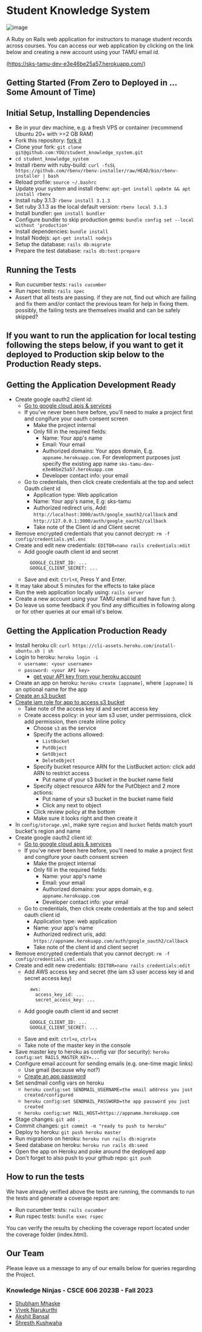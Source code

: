 # Student Knowledge System
![image](https://github.com/Knowledge-Ninjas/student_knowledge_system/assets/143157800/2dd6f3bf-c9d9-4b38-b50e-8769b464c694)

A Ruby on Rails web application for instructors to manage student records across courses. You can access our web application by clicking on the link below and creating a new account using your TAMU email id.

(https://sks-tamu-dev-e3e46be25a57.herokuapp.com/)

## Getting Started (From Zero to Deployed in ... Some Amount of Time)

## Initial Setup, Installing Dependencies

* Be in your dev machine, e.g. a fresh VPS or container (recommend Ubuntu 20+ with >=2 GB RAM)
* Fork this repository: [fork it](https://github.com/philipritchey/student_knowledge_system/fork)
* Clone your fork: `git clone git@github.com:YOU/student_knowledge_system.git`
* `cd student_knowledge_system`
* Install rbenv with ruby-build: `curl -fsSL https://github.com/rbenv/rbenv-installer/raw/HEAD/bin/rbenv-installer | bash`
* Reload profile: `source ~/.bashrc`
* Update your system and install rbenv: `apt-get install update && apt install rbenv`
* Install ruby 3.1.3: `rbenv install 3.1.3`
* Set ruby 3.1.3 as the local default version: `rbenv local 3.1.3`
* Install bundler: `gem install bundler`
* Configure bundler to skip production gems: `bundle config set --local without 'production'`
* Install dependencies: `bundle install`
* Install Nodejs: `apt-get install nodejs`
* Setup the database: `rails db:migrate`
* Prepare the test database: `rails db:test:prepare`

## Running the Tests

* Run cucumber tests: `rails cucumber`
* Run rspec tests: `rails spec`
* Assert that all tests are passing.  if they are not, find out which are failing and fix them and/or contact the previous team for help in fixing them.  possibly, the failing tests are themselves invalid and can be safely skipped?

## If you want to run the application for local testing following the steps below, if you want to get it deployed to Production skip below to the Production Ready steps.

## Getting the Application Development Ready

* Create google oauth2 client id:
  * [Go to google cloud apis & services](https://console.cloud.google.com/apis)
  * If you've never been here before, you'll need to make a project first and congifure your oauth consent screen
    * Make the project internal
    * Only fill in the required fields:
      * Name: Your app's name
      * Email: Your email
      * Authorized domains: Your apps domain, E.g. `appname.herokuapp.com`. For development purposes just specify the existing app name `sks-tamu-dev-e3e46be25a57.herokuapp.com`
      * Developer contact info: your email
  * Go to credentials, then click create credentials at the top and select Oauth client id
    * Application type: Web application
    * Name: Your app's name, E.g: sks-tamu
    * Authorized redirect uris, Add: `http://localhost:3000/auth/google_oauth2/callback` and `http://127.0.0.1:3000/auth/google_oauth2/callback`
    * Take note of the Client id and Client secret
* Remove encrypted credentials that you cannot decrypt: `rm -f config/credentials.yml.enc`
* Create and edit new credentials: `EDITOR=nano rails credentials:edit`
  * Add google oauth client id and secret
    ```
      GOOGLE_CLIENT_ID: ...
      GOOGLE_CLIENT_SECRET: ...
    ```
  * Save and exit: `Ctrl+X`, Press Y and Enter.
* It may take about 5 minutes for the effects to take place
* Run the web application locally using: `rails server`
* Create a new account using your TAMU email id and have fun :). 
* Do leave us some feedback if you find any difficulties in following along or for other queries at our email id's below.

## Getting the Application Production Ready

* Install heroku cli: `curl https://cli-assets.heroku.com/install-ubuntu.sh | sh`
* Login to heroku: `heroku login -i`
  * `username: <your username>`
  * `password: <your API key>`
    * [get your API key from your heroku account](https://dashboard.heroku.com/account)
* Create an app on heroku: `heroku create [appname]`, where `[appname]` is an optional name for the app
* [Create an s3 bucket](https://s3.console.aws.amazon.com/s3/buckets)
* [Create iam role for app to access s3 bucket](https://us-east-1.console.aws.amazon.com/iam/home?region=us-east-1)
  * Take note of the access key id and secret access key
  * Create access policy: in your iam s3 user, under permissions, click add permission, then create inline policy
    * Choose `s3` as the service
    * Specify the actions allowed:
      * `ListBucket`
      * `PutObject`
      * `GetObject`
      * `DeleteObject`
    * Specify bucket resource ARN for the ListBucket action: click add ARN to restrict access
      * Put name of your s3 bucket in the bucket name field
    * Specify object resource ARN for the PutObject and 2 more actions:
      * Put name of your s3 bucket in the bucket name field
      * Click any next to object
    * Click review policy at the bottom
    * Make sure it looks right and then create it
* In `config/storage.yml`, make syre `region` and `bucket` fields match yourt bucket's region and name
* Create google oauth2 client id:
  * [Go to google cloud apis & services](https://console.cloud.google.com/apis)
  * If you've never been here before, you'll need to make a project first and congifure your oauth consent screen
    * Make the project internal
    * Only fill in the required fields:
      * Name: your app's name
      * Email: your email
      * Authorized domains: your apps domain, e.g. `appname.herokuapp.com`
      * Developer contact info: your email
  * Go to credentials, then click create credentials at the top and select oauth client id
    * Application type: web application
    * Name: your app's name
    * Authorized redirect uris, add: `https://appname.herokuapp.com/auth/google_oauth2/callback`
    * Take note of the client id and client secret
* Remove encrypted credentials that you cannot decrypt: `rm -f config/credentials.yml.enc`
* Create and edit new credentials: `EDITOR=nano rails credentials:edit`
  * Add AWS access key and secret (the iam s3 user access key id and secret access key)
    ```
      aws:
        access_key_id: ...
        secret_access_key: ...
    ```
  * Add google oauth client id and secret
    ```
      GOOGLE_CLIENT_ID: ...
      GOOGLE_CLIENT_SECRET: ...
    ```
  * Save and exit: `ctrl+o`, `ctrl+x`
  * Take note of the master key in the console
* Save master key to heroku as config var (for security): `heroku config:set RAILS_MASTER_KEY=...`
* Configure email account for sending emails (e.g. one-time magic links)
  * Use gmail (because why not?)
  * [Create an app password](https://support.google.com/mail/answer/185833?hl=en)
* Set sendmail config vars on heroku
  * `heroku config:set SENDMAIL_USERNAME=the email address you just created/configured`
  * `heroku config:set SENDMAIL_PASSWORD=the app password you just created`
  * `heroku config:set MAIL_HOST=https://appname.herokuapp.com`
* Stage changes: `git add .`
* Commit changes: `git commit -m "ready to push to heroku"`
* Deploy to heroku: `git push heroku master`
* Run migrations on heroku: `heroku run rails db:migrate`
* Seed database on heroku: `heroku run rails db:seed`
* Open the app on Heroku and poke around the deployed app
* Don't forget to also push to your github repo: `git push`

## How to run the tests

We have already verified above the tests are running, the commands to run the tests and generate a coverage report are:

* Run cucumber tests: `rails cucumber`
* Run rspec tests: `bundle exec rspec`

You can verify the results by checking the coverage report located under the coverage folder (index.html).

## Our Team

Please leave us a message to any of our emails below for queries regarding the Project.

### Knowledge Ninjas - CSCE 606 2023B - Fall 2023

* [Shubham Mhaske](mailto:shubhammhaske@tamu.edu)
* [Vivek Narukurthi](mailto:vivekn@tamu.edu)
* [Akshit Bansal](mailto:akshit.bansal@tamu.edu)
* [Shresth Kushwaha](mailto:shresth.kushwaha@tamu.edu)
